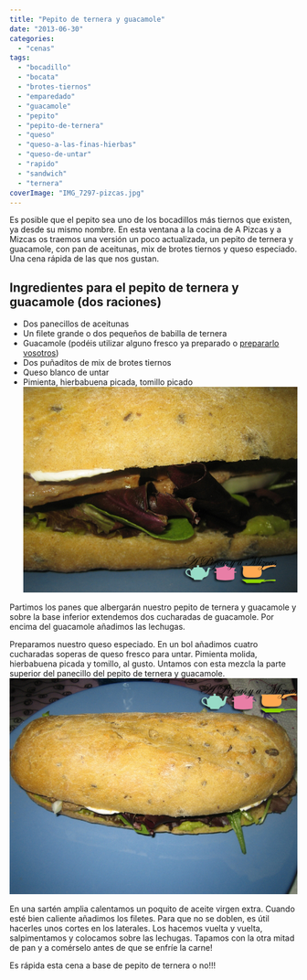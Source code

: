 ```yaml
---
title: "Pepito de ternera y guacamole"
date: "2013-06-30"
categories:
  - "cenas"
tags:
  - "bocadillo"
  - "bocata"
  - "brotes-tiernos"
  - "emparedado"
  - "guacamole"
  - "pepito"
  - "pepito-de-ternera"
  - "queso"
  - "queso-a-las-finas-hierbas"
  - "queso-de-untar"
  - "rapido"
  - "sandwich"
  - "ternera"
coverImage: "IMG_7297-pizcas.jpg"
---
```


Es posible que el pepito sea uno de los bocadillos más tiernos que existen, ya desde su mismo nombre. En esta ventana a la cocina de A Pizcas y a Mizcas os traemos una versión un poco actualizada, un pepito de ternera y guacamole, con pan de aceitunas, mix de brotes tiernos y queso especiado. Una cena rápida de las que nos gustan.

## Ingredientes para el pepito de ternera y guacamole (dos raciones)

- Dos panecillos de aceitunas
- Un filete grande o dos pequeños de babilla de ternera
- Guacamole (podéis utilizar alguno fresco ya preparado o [prepararlo vosotros](/guacamole/ "Guacamole"))
- Dos puñaditos de mix de brotes tiernos
- Queso blanco de untar
- Pimienta, hierbabuena picada, tomillo picado![pepito de ternera y guacamole](images/IMG_7297-pizcas.jpg)

Partimos los panes que albergarán nuestro pepito de ternera y guacamole y sobre la base inferior extendemos dos cucharadas de guacamole. Por encima del guacamole añadimos las lechugas.

Preparamos nuestro queso especiado. En un bol añadimos cuatro cucharadas soperas de queso fresco para untar. Pimienta molida, hierbabuena picada y tomillo, al gusto. Untamos con esta mezcla la parte superior del panecillo del pepito de ternera y guacamole.![pepito de ternera y guacamole](images/IMG_7299-pizcas.jpg)

En una sartén amplia calentamos un poquito de aceite virgen extra. Cuando esté bien caliente añadimos los filetes. Para que no se doblen, es útil hacerles unos cortes en los laterales. Los hacemos vuelta y vuelta, salpimentamos y colocamos sobre las lechugas. Tapamos con la otra mitad de pan y a comérselo antes de que se enfríe la carne!

Es rápida esta cena a base de pepito de ternera o no!!!
